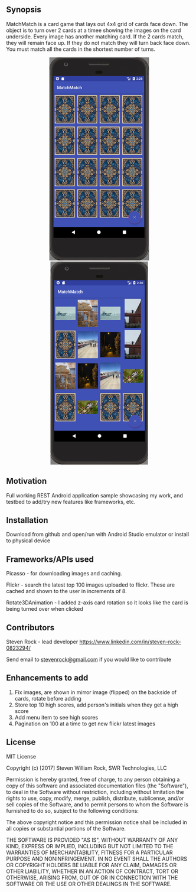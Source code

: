 ## Synopsis

MatchMatch is a card game that lays out 4x4 grid of cards face down. The object is to turn over 2 cards at a timee showing the images on the card underside. Every image has another matching card. If the 2 cards match, they will remain face up. If they do not match they will turn back face down. You must match all the cards in the shortest number of turns.

<p align="center">
  <img src="https://github.com/Steven-Rock/MatchMatch/blob/master/docs/images/start.PNG" height="550"/>
  <img src="https://github.com/Steven-Rock/MatchMatch/blob/master/docs/images/matched.PNG" height="550"/>
</p>


## Motivation

Full working REST Android application sample showcasing my work, and testbed to add/try new features like frameworks, etc.

## Installation

Download from github and open/run with Android Studio emulator or install to physical device

## Frameworks/APIs used

Picasso - for downloading images and caching.

Flickr - search the latest top 100 images uploaded to flickr. These are cached and shown to the user in increments of 8.

Rotate3DAnimation - I added z-axis card rotation so it looks like the card is being turned over when clicked

## Contributors

Steven Rock - lead developer
https://www.linkedin.com/in/steven-rock-0823294/

Send email to stevenrock@gmail.com if you would like to contribute

## Enhancements to add

1. Fix images, are shown in mirror image (flipped) on the backside of cards, rotate before adding
2. Store top 10 high scores, add person's initials when they get a high score
3. Add menu item to see high scores
4. Pagination on 100 at a time to get new flickr latest images


## License

MIT License

Copyright (c) [2017] Steven William Rock, SWR Technologies, LLC

Permission is hereby granted, free of charge, to any person obtaining a copy
of this software and associated documentation files (the "Software"), to deal
in the Software without restriction, including without limitation the rights
to use, copy, modify, merge, publish, distribute, sublicense, and/or sell
copies of the Software, and to permit persons to whom the Software is
furnished to do so, subject to the following conditions:

The above copyright notice and this permission notice shall be included in all
copies or substantial portions of the Software.

THE SOFTWARE IS PROVIDED "AS IS", WITHOUT WARRANTY OF ANY KIND, EXPRESS OR
IMPLIED, INCLUDING BUT NOT LIMITED TO THE WARRANTIES OF MERCHANTABILITY,
FITNESS FOR A PARTICULAR PURPOSE AND NONINFRINGEMENT. IN NO EVENT SHALL THE
AUTHORS OR COPYRIGHT HOLDERS BE LIABLE FOR ANY CLAIM, DAMAGES OR OTHER
LIABILITY, WHETHER IN AN ACTION OF CONTRACT, TORT OR OTHERWISE, ARISING FROM,
OUT OF OR IN CONNECTION WITH THE SOFTWARE OR THE USE OR OTHER DEALINGS IN THE
SOFTWARE.
